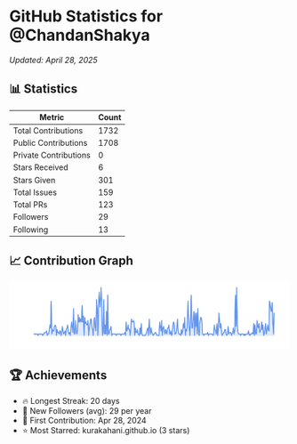 # GitHub Statistics for @ChandanShakya
*Updated: April 28, 2025*

## 📊 Statistics
| Metric | Count |
|--------|--------|
| Total Contributions | 1732 |
| Public Contributions | 1708 |
| Private Contributions | 0 |
| Stars Received | 6 |
| Stars Given | 301 |
| Total Issues | 159 |
| Total PRs | 123 |
| Followers | 29 |
| Following | 13 |

## 📈 Contribution Graph

![Contribution Graph](./contribution_graph.png)

## 🏆 Achievements

- 🔥 Longest Streak: 20 days
- 👥 New Followers (avg): 29 per year
- 📅 First Contribution: Apr 28, 2024
- ⭐ Most Starred: kurakahani.github.io (3 stars)
